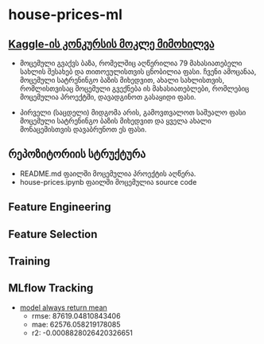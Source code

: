 # house-prices-ml

## [Kaggle-ის კონკურსის მოკლე მიმოხილვა](https://www.kaggle.com/competitions/house-prices-advanced-regression-techniques/overview)

- მოცემული გვაქვს ბაზა, რომელშიც აღწერილია 79 მახასიათებელი სახლის შესახებ და თითოეულისთვის ცნობილია ფასი. ჩვენი ამოცანაა, მოცემული სატრენინგო ბაზის მიხედვით, ახალი სახლისთვის, რომლისთვისაც მოცემული გვექნება ის მახასიათებლები, რომლებიც მოცემულია პროექტში, დავადგინოთ გასაყიდი ფასი.

- პირველი (საცდელი) მიდგომა არის, გამოვთვალოთ საშუალო ფასი მოცემული სატრენინგო ბაზის მიხედვით და ყველა ახალი მონაცემისთვის დავაბრუნოთ ეს ფასი.

## რეპოზიტორიის სტრუქტურა
- README.md ფაილში მოცემულია პროექტის აღწერა.
- house-prices.ipynb ფაილში მოცემულია source code

## Feature Engineering


## Feature Selection

## Training

## MLflow Tracking
- [model always return mean](https://dagshub.com/nmach22/house-prices-ml.mlflow/#/experiments/0/runs/bba1e96e0c5849acbf494056965b50ad)
  - rmse: 87619.04810843406
  - mae: 62576.058219178085
  - r2: -0.0008828026420326651
